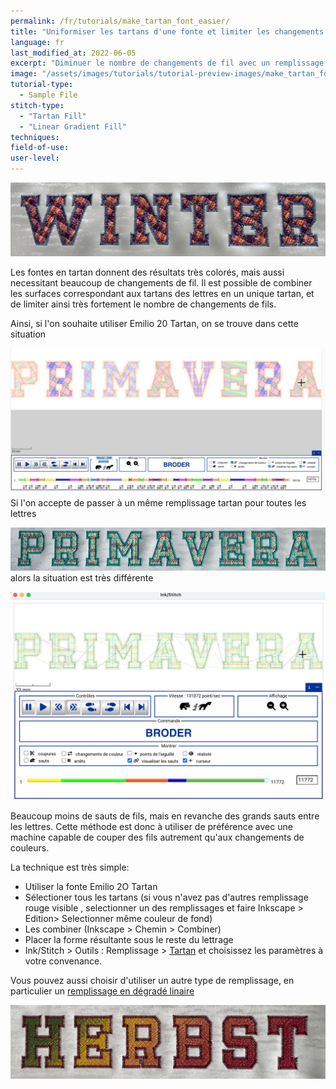 ```yaml
---
permalink: /fr/tutorials/make_tartan_font_easier/
title: "Uniformiser les tartans d'une fonte et limiter les changements de fils"
language: fr
last_modified_at: 2022-06-05
excerpt: "Diminuer le nombre de changements de fil avec un remplissage global pourtoutes les lettres"
image: "/assets/images/tutorials/tutorial-preview-images/make_tartan_font_easier"
tutorial-type:
  - Sample File
stitch-type:
  - "Tartan Fill"
  - "Linear Gradient Fill"
techniques:
field-of-use:
user-level:
---
```

![Brodée](/assets/images/tutorials/tutorial-preview-images/make_tartan_font_easier.jpg)

Les fontes en tartan donnent des résultats très colorés, mais aussi necessitant beaucoup de changements de fil.
Il est possible de combiner les surfaces correspondant aux tartans des lettres en un unique tartan, et de limiter ainsi très fortement le nombre de changements de fils.

Ainsi, si l'on souhaite utiliser Emilio 20 Tartan, on se trouve dans cette situation

![Trop de sauts de fils ](/assets/images/tutorials/make_tartan_font_easier/too_many_colors-changes.jpg)
Si l'on accepte de passer à un même remplissage tartan pour toutes les lettres

![Brodée](/assets/images/tutorials/make_tartan_font_easier/primavera.jpg)
alors la situation est très différente

![Brodée](/assets/images/tutorials/make_tartan_font_easier/only_a_few_color_changes.jpg)

Beaucoup moins de sauts de fils, mais en revanche des grands sauts entre les lettres. Cette méthode est donc à utiliser de préférence avec une machine capable de couper des fils autrement qu'aux changements de couleurs.

La technique est très simple: 
* Utiliser la fonte Emilio 2O Tartan 
* Sélectioner tous les tartans (si vous n'avez pas d'autres remplissage rouge visible , selectionner un des remplissages  et faire Inkscape > Edition> Selectionner même couleur de fond)
* Les combiner (Inkscape > Chemin > Combiner)
* Placer  la forme résultante sous le reste du lettrage
* Ink/Stitch > Outils : Remplissage  > [Tartan](/fr/docs/fill-tools/#tartan) et choisissez les paramètres à votre convenance.
  
Vous pouvez aussi choisir d'utiliser un autre type de remplissage, en particulier  un 
[remplissage en dégradé linaire](/fr/docs/stitches/linear-gradient-fill)

![Brodée](/assets/images/tutorials/make_tartan_font_easier/herbst.jpg)




